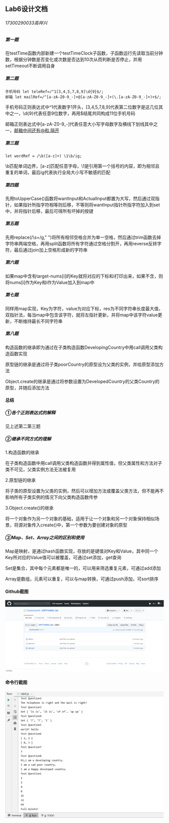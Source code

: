 ## Lab6设计文档

###### 17300290033高祥兴

##### 第一题

在testTime函数内部新建一个testTimeClock子函数，子函数运行先读取当前分钟数，根据分钟数是否变化或次数是否达到10次从而判断是否停止，并用setTimeout不断调用自身

##### 第二题

```
手机号码 let teleRef=/^1[3,4,5,7,8,9]\d{9}$/;
邮箱 let mailRef=/^[a-zA-Z0-9_-]+@[a-zA-Z0-9_-]+(\.[a-zA-Z0-9_-]+)+$/;
```

手机号码正则表达式中^1代表数字1开头，[3,4,5,7,8,9]代表第二位数字是这几位其中之一，\d{9}代表任意9位数字，再用$结尾共同构成11位手机号码

邮箱正则表达式中[a-zA-Z0-9_-]代表任意大小写字母数字及横线下划线其中之一，邮箱中间还有@和.隔开

##### 第三题

```
let wordRef = /\b([a-z]+) \1\b/ig;
```

\b匹配单词边界，[a-z]匹配任意字母，\1是引用第一个括号的内容，即为相邻且重复的单词，最后ig代表执行全局大小写不敏感的匹配

##### 第四题

先用toUpperCase()函数将wantInput和ActualInput都置为大写，然后通过双指针，如果指针所指字符相等则后移，不等则将wantInput指针所指字符加入到set中，并将指针后移，最后可得所有坏掉的按键

##### 第五题

先用replace(/\s+/g," ")将所有相邻空格合并为单一空格，然后通过trim函数去掉字符串两端空格，再用split函数将所有字符通过空格分割开，再用reverse反转字符，最后通过join加上空格形成新的字符串

##### 第六题

如果map中含有target-nums[i]的Key就将对应的下标和i打印出来，如果不含，则将nums[i]作为Key和i作为Value加入到map中

##### 第七题

同样用map实现，Key为字符，value为对应下标，res为不同字符串长度最大值，双指针法，每当map中包含该字符，就将左指针更新，并将map中该字符value更新，不断维持最长不同字符串

##### 第八题

构造函数的继承即为通过在子类构造函数DevelopingCountry中用call调用父类构造函数实现

原型链的继承是通过将子类poorCountry的原型设为父类的实例，并给原型添加方法

Object.create的继承是通过将参数设置为DevelopedCountry的父类Country的原型，并随后添加方法



#### 总结

##### ①各个正则表达式的解释

见上述第二第三题

##### ②继承不同方式的理解

1.构造函数的继承

在子类构造函数中用call调用父类构造函数并得到属性值，但父类属性和方法对子类不可见，父类实例方法无法被复用

2.原型链的继承

将子类的原型设置为父类的实例，然后可以增加方法或覆盖父类方法，但不能再不影响所有子类实例的情况下向父类构造函数传参

3.Object.create()的继承

将一个对象作为另一个对象的基础，适用于让一个对象和另一个对象保持相似场景，将源对象传入create()中，第一个参数为要创建对象的原型

##### ③Map、Set、Array之间的区别和使用

Map是映射，是通过hash函数实现，存放的是键值对Key和Value，其中同一个Key所对应的Value值可以被覆盖，可通过set添加，get查询

Set是集合，其中每个元素都是唯一的，可以用来筛选重复元素，可通过add添加

Array是数组，元素可以重复，可以与map转换，可通过push添加，可sort排序



#### Github截图

![](../lab6/github.png)

#### 命令行截图

![](../lab6/命令行.png)

